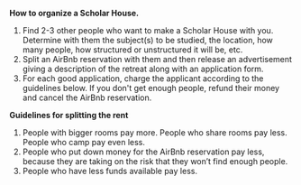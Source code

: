**How to organize a Scholar House.**

1. Find 2-3 other people who want to make a Scholar House with you.  Determine with them the subject(s) to be studied, the location, how many people, how structured or unstructured it will be, etc.
2. Split an AirBnb reservation with them and then release an advertisement giving a description of the retreat along with an application form.
3. For each good application, charge the applicant according to the guidelines below.  If you don't get enough people, refund their money and cancel the AirBnb reservation.

**Guidelines for splitting the rent**

1. People with bigger rooms pay more. People who share rooms pay less. People who camp pay even less.
2. People who put down money for the AirBnb reservation pay less, because they are taking on the risk that they won’t find enough people.
3. People who have less funds available pay less.
